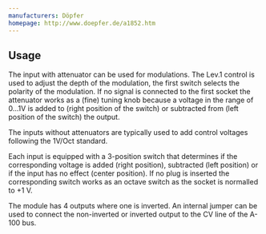 ```yaml
---
manufacturers: Döpfer
homepage: http://www.doepfer.de/a1852.htm
---
```

## Usage

The input with attenuator can be used for modulations. The Lev.1 control is used to
adjust the depth of the modulation, the first switch selects the polarity of the
modulation.  If no signal is connected to the first socket the attenuator works as a
(fine) tuning knob because a voltage in the range of 0...1V is added to (right
position of the switch) or subtracted from (left position of the switch) the output.

The inputs without attenuators are typically used to add control voltages following
the 1V/Oct standard.

Each input is equipped with a 3-position switch that determines if the corresponding
voltage is added (right position), subtracted (left position) or if the input has no
effect (center position).  If no plug is inserted the corresponding switch works as
an octave switch as the socket is normalled to +1 V.

The module has 4 outputs where one is inverted.  An internal jumper can be used to
connect the non-inverted or inverted output to the CV line of the A-100 bus.
